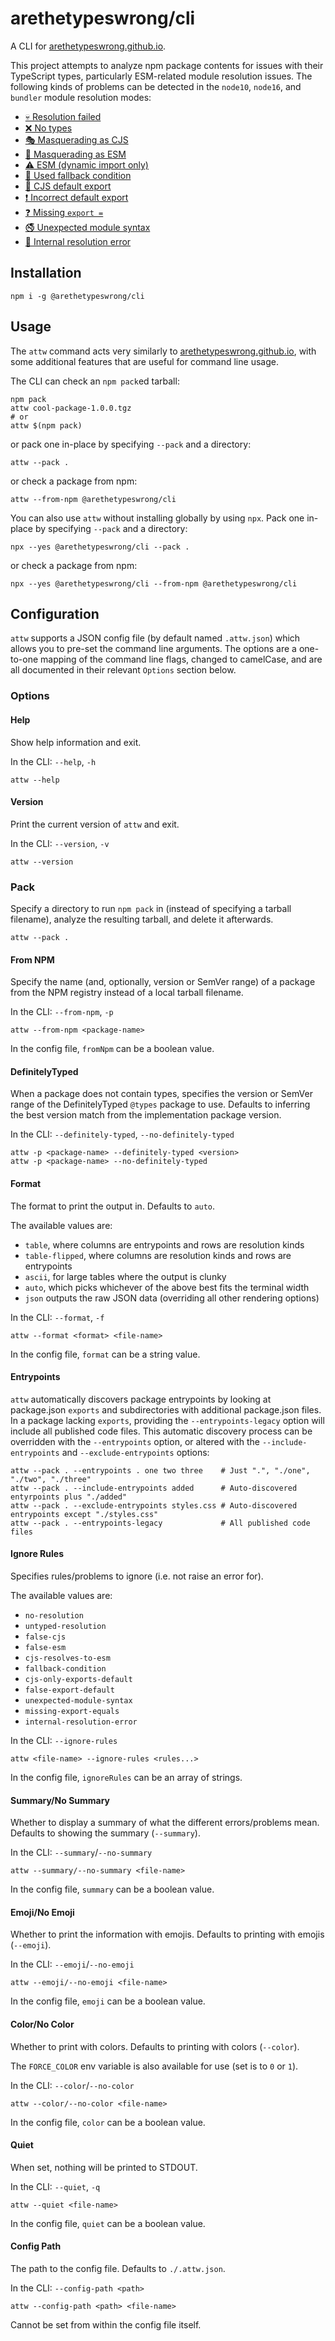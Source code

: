 # arethetypeswrong/cli

A CLI for [arethetypeswrong.github.io](https://arethetypeswrong.github.io/).

This project attempts to analyze npm package contents for issues with their TypeScript types, particularly ESM-related module resolution issues. The following kinds of problems can be detected in the `node10`, `node16`, and `bundler` module resolution modes:

* [💀 Resolution failed](https://github.com/arethetypeswrong/arethetypeswrong.github.io/blob/main/docs/problems/NoResolution.md)
* [❌ No types](https://github.com/arethetypeswrong/arethetypeswrong.github.io/blob/main/docs/problems/UntypedResolution.md)
* [🎭 Masquerading as CJS](https://github.com/arethetypeswrong/arethetypeswrong.github.io/blob/main/docs/problems/FalseCJS.md)
* [👺 Masquerading as ESM](https://github.com/arethetypeswrong/arethetypeswrong.github.io/blob/main/docs/problems/FalseESM.md)
* [⚠️ ESM (dynamic import only)](https://github.com/arethetypeswrong/arethetypeswrong.github.io/blob/main/docs/problems/CJSResolvesToESM.md)
* [🐛 Used fallback condition](https://github.com/arethetypeswrong/arethetypeswrong.github.io/blob/main/docs/problems/FallbackCondition.md)
* [🤨 CJS default export](https://github.com/arethetypeswrong/arethetypeswrong.github.io/blob/main/docs/problems/CJSOnlyExportsDefault.md)
* [❗️ Incorrect default export](https://github.com/arethetypeswrong/arethetypeswrong.github.io/blob/main/docs/problems/FalseExportDefault.md)
* [❓ Missing `export =`](https://github.com/arethetypeswrong/arethetypeswrong.github.io/blob/main/docs/problems/MissingExportEquals.md)
* [🚭 Unexpected module syntax](https://github.com/arethetypeswrong/arethetypeswrong.github.io/blob/main/docs/problems/UnexpectedModuleSyntax.md)
* [🥴 Internal resolution error](https://github.com/arethetypeswrong/arethetypeswrong.github.io/blob/main/docs/problems/InternalResolutionError.md)

## Installation

```shell
npm i -g @arethetypeswrong/cli
```

<!-- Or, using `npx`: -->
<!---->
<!-- ```shell -->
<!-- npx attw -->
<!-- ``` -->

## Usage

The `attw` command acts very similarly to [arethetypeswrong.github.io](https://arethetypeswrong.github.io/), with some additional features that are useful for command line usage.

The CLI can check an `npm pack`ed tarball:

```shell
npm pack
attw cool-package-1.0.0.tgz
# or
attw $(npm pack)
```

or pack one in-place by specifying `--pack` and a directory:

```shell
attw --pack .
```

or check a package from npm:

```shell
attw --from-npm @arethetypeswrong/cli
```

You can also use `attw` without installing globally by using `npx`. Pack one in-place by specifying `--pack` and a directory:

```
npx --yes @arethetypeswrong/cli --pack .
```

or check a package from npm:

```
npx --yes @arethetypeswrong/cli --from-npm @arethetypeswrong/cli
```

## Configuration

`attw` supports a JSON config file (by default named `.attw.json`) which allows you to pre-set the command line arguments. The options are a one-to-one mapping of the command line flags, changed to camelCase, and are all documented in their relevant `Options` section below.

### Options

#### Help

Show help information and exit.

In the CLI: `--help`, `-h`

```shell
attw --help
```

#### Version

Print the current version of `attw` and exit.

In the CLI: `--version`, `-v`

```shell
attw --version
```

### Pack

Specify a directory to run `npm pack` in (instead of specifying a tarball filename), analyze the resulting tarball, and delete it afterwards.

```shell
attw --pack .
```

#### From NPM

Specify the name (and, optionally, version or SemVer range) of a package from the NPM registry instead of a local tarball filename.

In the CLI: `--from-npm`, `-p`

```shell
attw --from-npm <package-name>
```

In the config file, `fromNpm` can be a boolean value.

#### DefinitelyTyped

When a package does not contain types, specifies the version or SemVer range of the DefinitelyTyped `@types` package to use. Defaults to inferring the best version match from the implementation package version.

In the CLI: `--definitely-typed`, `--no-definitely-typed`

```shell
attw -p <package-name> --definitely-typed <version>
attw -p <package-name> --no-definitely-typed
```

#### Format

The format to print the output in. Defaults to `auto`.

The available values are:

- `table`, where columns are entrypoints and rows are resolution kinds
- `table-flipped`, where columns are resolution kinds and rows are entrypoints
- `ascii`, for large tables where the output is clunky
- `auto`, which picks whichever of the above best fits the terminal width
- `json` outputs the raw JSON data (overriding all other rendering options)

In the CLI: `--format`, `-f`

```shell
attw --format <format> <file-name>
```

In the config file, `format` can be a string value.

#### Entrypoints

`attw` automatically discovers package entrypoints by looking at package.json `exports` and subdirectories with additional package.json files. In a package lacking `exports`, providing the `--entrypoints-legacy` option will include all published code files. This automatic discovery process can be overridden with the `--entrypoints` option, or altered with the `--include-entrypoints` and `--exclude-entrypoints` options:

```shell
attw --pack . --entrypoints . one two three    # Just ".", "./one", "./two", "./three"
attw --pack . --include-entrypoints added      # Auto-discovered entyrpoints plus "./added"
attw --pack . --exclude-entrypoints styles.css # Auto-discovered entrypoints except "./styles.css"
attw --pack . --entrypoints-legacy             # All published code files
```

#### Ignore Rules

Specifies rules/problems to ignore (i.e. not raise an error for).

The available values are:

- `no-resolution`
- `untyped-resolution`
- `false-cjs`
- `false-esm`
- `cjs-resolves-to-esm`
- `fallback-condition`
- `cjs-only-exports-default`
- `false-export-default`
- `unexpected-module-syntax`
- `missing-export-equals`
- `internal-resolution-error`

In the CLI: `--ignore-rules`

```shell
attw <file-name> --ignore-rules <rules...>
```

In the config file, `ignoreRules` can be an array of strings.

#### Summary/No Summary

Whether to display a summary of what the different errors/problems mean. Defaults to showing the summary (`--summary`).

In the CLI: `--summary`/`--no-summary`

```shell
attw --summary/--no-summary <file-name>
```

In the config file, `summary` can be a boolean value.

#### Emoji/No Emoji

Whether to print the information with emojis. Defaults to printing with emojis (`--emoji`).

In the CLI: `--emoji`/`--no-emoji`

```shell
attw --emoji/--no-emoji <file-name>
```

In the config file, `emoji` can be a boolean value.

#### Color/No Color

Whether to print with colors. Defaults to printing with colors (`--color`).

The `FORCE_COLOR` env variable is also available for use (set is to `0` or `1`).

In the CLI: `--color`/`--no-color`

```shell
attw --color/--no-color <file-name>
```

In the config file, `color` can be a boolean value.

#### Quiet

When set, nothing will be printed to STDOUT.

In the CLI: `--quiet`, `-q`

```shell
attw --quiet <file-name>
```

In the config file, `quiet` can be a boolean value.

#### Config Path

The path to the config file. Defaults to `./.attw.json`.

In the CLI: `--config-path <path>`

```shell
attw --config-path <path> <file-name>
```

Cannot be set from within the config file itself.

